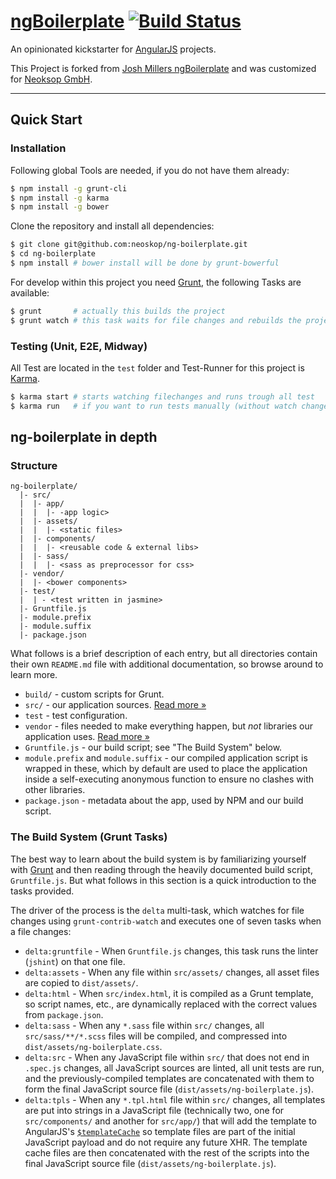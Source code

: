 # [ngBoilerplate](http://joshdmiller.github.com/ng-boilerplate) [![Build Status](https://travis-ci.org/neoskop/ng-boilerplate.png?branch=master)](https://travis-ci.org/neoskop/ng-boilerplate)

An opinionated kickstarter for [AngularJS](http://angularjs.org) projects.

This Project is forked from [Josh Millers ngBoilerplate](http://joshdmiller.github.com/ng-boilerplate)
and was customized for [Neoksop GmbH](http://neoskop.de/).
***

## Quick Start

### Installation

Following global Tools are needed, if you do not have them already:

```sh
$ npm install -g grunt-cli
$ npm install -g karma
$ npm install -g bower
```

Clone the repository and install all dependencies:

```sh
$ git clone git@github.com:neoskop/ng-boilerplate.git 
$ cd ng-boilerplate
$ npm install # bower install will be done by grunt-bowerful
```

For develop within this project you need [Grunt](http://gruntjs.com), the following Tasks are available:

```sh
$ grunt       # actually this builds the project
$ grunt watch # this task waits for file changes and rebuilds the project
```

### Testing (Unit, E2E, Midway)

All Test are located in the `test` folder and Test-Runner for this project is 
[Karma](http://karma-runner.github.io/).

```sh
$ karma start # starts watching filechanges and runs trough all test
$ karma run   # if you want to run tests manually (without watch changes)
```

## ng-boilerplate in depth

### Structure
```
ng-boilerplate/
  |- src/
  |  |- app/
  |  |  |- -app logic>
  |  |- assets/
  |  |  |- <static files>
  |  |- components/
  |  |  |- <reusable code & external libs>
  |  |- sass/
  |  |  |- <sass as preprocessor for css>
  |- vendor/
  |  |- <bower components>
  |- test/
  |  | - <test written in jasmine>
  |- Gruntfile.js
  |- module.prefix
  |- module.suffix
  |- package.json
```
What follows is a brief description of each entry, but all directories contain
their own `README.md` file with additional documentation, so browse around to
learn more.

- `build/` - custom scripts for Grunt.
- `src/` - our application sources. [Read more &raquo;](src/README.md)
- `test` - test configuration.
- `vendor` - files needed to make everything happen, but *not* libraries our
  application uses. [Read more &raquo;](vendor/README.md)
- `Gruntfile.js` - our build script; see "The Build System" below.
- `module.prefix` and `module.suffix` - our compiled application script is
  wrapped in these, which by default are used to place the application inside a
  self-executing anonymous function to ensure no clashes with other libraries.
- `package.json` - metadata about the app, used by NPM and our build script.

### The Build System (Grunt Tasks)

The best way to learn about the build system is by familiarizing yourself with
[Grunt](http://gruntjs.com) and then reading through the heavily documented build
script, `Gruntfile.js`. But what follows in this section is a quick introduction to 
the tasks provided.

The driver of the process is the `delta` multi-task, which watches for file
changes using `grunt-contrib-watch` and executes one of seven tasks when a file
changes:

* `delta:gruntfile` - When `Gruntfile.js` changes, this task runs the linter
  (`jshint`) on that one file.
* `delta:assets` - When any file within `src/assets/` changes, all asset files
  are copied to `dist/assets/`.
* `delta:html` - When `src/index.html`, it is compiled as a Grunt template, so
  script names, etc., are dynamically replaced with the correct values from
  `package.json`.
* `delta:sass` - When any `*.sass` file within `src/` changes, all
  `src/sass/**/*.scss` files will be compiled, and compressed into
  `dist/assets/ng-boilerplate.css`.
* `delta:src` - When any JavaScript file within `src/` that does not end in
  `.spec.js` changes, all JavaScript sources are linted, all unit tests are run,
  and the previously-compiled templates are concatenated with them to form the
  final JavaScript source file (`dist/assets/ng-boilerplate.js`).
* `delta:tpls` - When any `*.tpl.html` file within `src/` changes, all templates
  are put into strings in a JavaScript file (technically two, one for
  `src/components/` and another for `src/app/`) that will add the template to
  AngularJS's
  [`$templateCache`](http://docs.angularjs.org/api/ng.$templateCache) so
  template files are part of the initial JavaScript payload and do not require
  any future XHR.  The template cache files are then concatenated with the rest
  of the scripts into the final JavaScript source file
  (`dist/assets/ng-boilerplate.js`).
